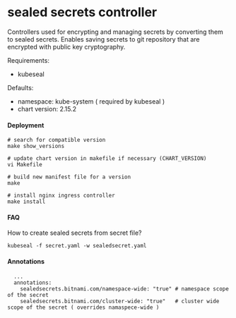 # sealed secrets controller

Controllers used for encrypting and managing secrets by converting them to sealed secrets.
Enables saving secrets to git repository that are encrypted with public key cryptography.

Requirements:
- kubeseal


Defaults:
- namespace: kube-system ( required by kubeseal )
- chart version: 2.15.2

#### Deployment
```
# search for compatible version
make show_versions

# update chart version in makefile if necessary (CHART_VERSION)
vi Makefile

# build new manifest file for a version
make

# install nginx ingress controller
make install
```

#### FAQ

How to create sealed secrets from secret file?
```
kubeseal -f secret.yaml -w sealedsecret.yaml
```

#### Annotations

```
  ...
  annotations:
    sealedsecrets.bitnami.com/namespace-wide: "true" # namespace scope of the secret
    sealedsecrets.bitnami.com/cluster-wide: "true"   # cluster wide scope of the secret ( overrides namaspece-wide )
```
